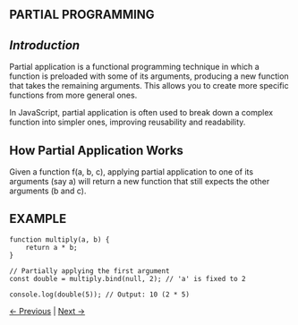 ## PARTIAL PROGRAMMING

## _Introduction_
Partial application is a functional programming technique in which a function is preloaded with some of its arguments, producing a new function that takes the remaining arguments. This allows you to create more specific functions from more general ones.

In JavaScript, partial application is often used to break down a complex function into simpler ones, improving reusability and readability.

## How Partial Application Works
Given a function f(a, b, c), applying partial application to one of its arguments (say a) will return a new function that still expects the other arguments (b and c). 

## EXAMPLE
```
function multiply(a, b) {
    return a * b;
}

// Partially applying the first argument
const double = multiply.bind(null, 2); // 'a' is fixed to 2

console.log(double(5)); // Output: 10 (2 * 5)
```

[← Previous](./4.1%20currying.md) | [Next →](./4.3%20Pure%20function.md)
